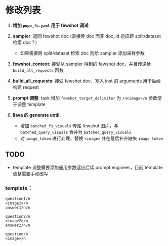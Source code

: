 # 修改列表

1. **增加 `pope_fs.yaml` 用于 fewshot 调试**

2. **sampler**: 返回 fewshot doc (直接传 doc 而非 doc_id 适应跨 split/dataset 检索 doc？)
   - 如果需要跨 split/dataset 检索 doc 则给 sampler 添加采样参数

3. **fewshot_context**: 接受从 sampler 得到的 fewshot doc，并且传递给 `build_all_requests` 函数

4. **build_all_requests**: 接受 fewshot doc，塞入 inst 的 arguments 用于后续构建 request

5. **prompt 调整**: task 增加 `fewshot_target_delimiter` 为 `/n<image>/n` 参数便于调整 template

6. **llava 的 generate until**:
   - 增加 `batched_fs_visuals` 传递 fewshot 图片，与 `batched_query_visuals` 合并为 `batched_query_visuals`
   - 对 `image_token` 进行处理，替换 `<image>` 并在最后补齐缺失 `image token`

## TODO

- template 调整需要添加通用参数适应后续 prompt engineer，目前 template 调整需要手动改写

### template：

```plaintext
question1/n
<image1>/n
answer1/n/n

question2/n
<image2>/n
answer2/n/n

question/n
<image>/n
